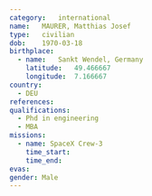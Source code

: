 ```yaml
---
category:	international
name:	MAURER, Matthias Josef
type:	civilian
dob:	1970-03-18
birthplace:
  - name:	Sankt Wendel, Germany
    latitude:	49.466667
    longitude:	7.166667
country:
  - DEU
references:
qualifications:
  - Phd in engineering
  - MBA
missions:
  - name: SpaceX Crew-3
    time_start:
    time_end:
evas:
gender:	Male
---
```

